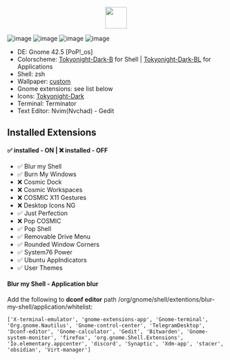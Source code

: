 <p align="center">
  <img src="https://github.com/atraxsrc/pop-tokyonight/assets/92285717/80e6c156-1abd-44e8-a256-051efc2d01c6" width="50" height="50">
</p>

![image](https://github.com/atraxsrc/pop-tokyonight/assets/92285717/b265d8db-7e6c-4a27-bba3-741818eca22e)
![image](https://github.com/atraxsrc/pop-tokyonight/assets/92285717/98d312e1-1303-4bb7-bc69-133379c4ab0a)
![image](https://github.com/atraxsrc/pop-tokyonight/assets/92285717/56df6361-9642-487d-9b74-c1d23e2c0d2c)
![image](https://github.com/atraxsrc/pop-tokyonight/assets/92285717/754c9dde-e077-4ee2-b6a6-d094f245ff48)


- DE: Gnome 42.5 [PoP!_os] 
- Colorscheme: [Tokyonight-Dark-B](https://www.gnome-look.org/p/1681315/) for Shell | [Tokyonight-Dark-BL](https://www.gnome-look.org/p/1681315/) for Applications 
- Shell: zsh
- Wallpaper: [custom](https://github.com/atraxsrc/tokyonight-wallpapers/blob/main/tokyo-night33hen.jpeg)
- Gnome extensions: see list below
- Icons: [Tokyonight-Dark](https://www.gnome-look.org/p/1681475)
- Terminal: Terminator
- Text Editor: Nvim(Nvchad) - Gedit

## Installed Extensions

#### ✅ installed - ON | ❌ installed - OFF

- ✅ Blur my Shell		  
- ✅ Burn My Windows		
- ❌ Cosmic Dock		    
- ❌ Cosmic Workspaces	
- ❌ COSMIC X11 Gestures	
- ❌ Desktop Icons NG	
- ✅ Just Perfection		
- ❌ Pop COSMIC		
- ✅ Pop Shell		
- ✅ Removable Drive Menu	
- ✅ Rounded Window Corners	
- ✅ System76 Power		
- ✅ Ubuntu AppIndicators	
- ✅ User Themes

#### Blur my Shell - Application blur

Add the following to **dconf editor** path /org/gnome/shell/extentions/blur-my-shell/application/whitelist:

```dconf
['X-terminal-emulator', 'gnome-extensions-app', 'Gnome-terminal', 'Org.gnome.Nautilus', 'Gnome-control-center', 'TelegramDesktop', 'Dconf-editor', 'Gnome-calculator', 'Gedit', 'Bitwarden', 'Gnome-system-monitor', 'firefox', 'org.gnome.Shell.Extensions', 'Io.elementary.appcenter', 'discord', 'Synaptic', 'Xdm-app', 'stacer', 'obsidian', 'Virt-manager']
